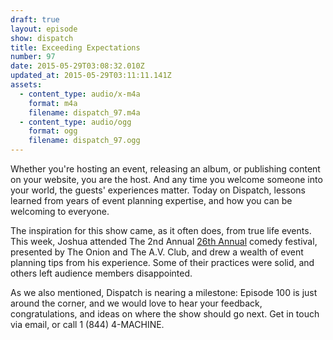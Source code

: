 ```yaml
---
draft: true
layout: episode
show: dispatch
title: Exceeding Expectations
number: 97
date: 2015-05-29T03:08:32.010Z
updated_at: 2015-05-29T03:11:11.141Z
assets:
  - content_type: audio/x-m4a
    format: m4a
    filename: dispatch_97.m4a
  - content_type: audio/ogg
    format: ogg
    filename: dispatch_97.ogg
---
```

Whether you're hosting an event, releasing an album, or publishing content on your website, you are the host. And any time you welcome someone into your world, the guests' experiences matter. Today on Dispatch, lessons learned from years of event planning expertise, and how you can be welcoming to everyone.

The inspiration for this show came, as it often does, from true life events. This week, Joshua attended The 2nd Annual [26th Annual](http://www.26comedy.com) comedy festival, presented by The Onion and The A.V. Club, and drew a wealth of event planning tips from his experience. Some of their practices were solid, and others left audience members disappointed.

As we also mentioned, Dispatch is nearing a milestone: Episode 100 is just around the corner, and we would love to hear your feedback, congratulations, and ideas on where the show should go next. Get in touch via email, or call 1 (844) 4-MACHINE.